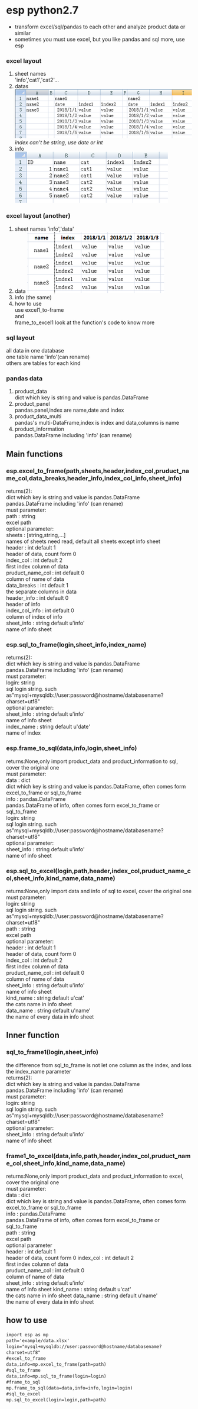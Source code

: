 # esp python2.7
- transform excel/sql/pandas to each other and analyze product data or similar
- sometimes you must use excel, but you like pandas and sql more, use esp

### excel layout 
1. sheet names  
'info','cat1','cat2'...
2. datas  
![](./jpg/120180123155746.png)  
*index can't be string, use date or int*  
3. info  
![](./jpg/220180123160111.png)  

### excel layout (another)
1. sheet names 
'info','data'
2. data
![](./jpg/2.png)  
3. info (the same)
4. how to use  
use excel1_to-frame  
and  
frame_to_excel1
look at the function's code to know more  

### sql layout
all data in one database  
one table name 'info'(can rename)  
others are tables for each kind  
### pandas data
1. product_data  
dict which key is string and value is pandas.DataFrame
2. product_panel  
pandas.panel,index are name,date and index
3. product_data_multi  
pandas's multi-DataFrame,index is index and data,columns is name
4. product_information  
pandas.DataFrame including 'info' (can rename)
## Main functions
### esp.excel_to_frame(path,sheets,header,index_col,pruduct_name_col,data_breaks,header_info,index_col_info,sheet_info)  
returns(2):  
dict which key is string and value is pandas.DataFrame  
pandas.DataFrame including 'info' (can rename)  
must parameter:  
path : string  
excel path  
optional parameter:  
sheets : [string,string,...]  
names of sheets need read, default all sheets except info sheet  
header : int default 1  
header of data, count form 0  
index_col : int default 2  
first index column of data  
pruduct_name_col : int default 0  
column of name of data  
data_breaks : int default 1  
the separate columns in data  
header_info : int default 0  
header of info  
index_col_info : int default 0  
column of index of info  
sheet_info : string default u'info'  
name of info sheet  

### esp.sql_to_frame(login,sheet_info,index_name)
returns(2):  
dict which key is string and value is pandas.DataFrame  
pandas.DataFrame including 'info' (can rename)  
must parameter:  
login: string  
sql login string. such as"mysql+mysqldb://user:password@hostname/databasename?charset=utf8"  
optional parameter:  
sheet_info : string default u'info'  
name of info sheet  
index_name : string default u'date'  
name of index  

### esp.frame_to_sql(data,info,login,sheet_info)  
returns:None,only import product_data and product_information to sql, cover the original one  
must parameter:  
data : dict  
dict which key is string and value is pandas.DataFrame, often comes form excel_to_frame or sql_to_frame  
info : pandas.DataFrame  
pandas.DataFrame of info, often comes form excel_to_frame or sql_to_frame  
login: string  
sql login string. such as"mysql+mysqldb://user:password@hostname/databasename?charset=utf8"  
optional parameter:  
sheet_info : string default u'info'  
name of info sheet  

### esp.sql_to_excel(login,path,header,index_col,pruduct_name_col,sheet_info,kind_name,data_name)
returns:None,only import data and info of sql to excel, cover the original one  
must parameter:  
login: string  
sql login string. such as"mysql+mysqldb://user:password@hostname/databasename?charset=utf8"  
path : string  
excel path  
optional parameter:  
header : int default 1  
header of data, count form 0  
index_col : int default 2  
first index column of data  
pruduct_name_col : int default 0  
column of name of data  
sheet_info : string default u'info'  
name of info sheet  
kind_name : string default u'cat'  
the cats name in info sheet  
data_name : string default u'name'  
the name of every data in info sheet  

## Inner function
### sql_to_frame1(login,sheet_info)  
the difference from sql_to_frame is not let one column as the index, and loss the index_name parameter  
returns(2):  
dict which key is string and value is pandas.DataFrame  
pandas.DataFrame including 'info' (can rename)  
must parameter:  
login: string  
sql login string. such as"mysql+mysqldb://user:password@hostname/databasename?charset=utf8"  
optional parameter:  
sheet_info : string default u'info'  
name of info sheet  

### frame1_to_excel(data,info,path,header,index_col,pruduct_name_col,sheet_info,kind_name,data_name)
returns:None,only import product_data and product_information to excel, cover the original one  
must parameter:  
data : dict  
dict which key is string and value is pandas.DataFrame, often comes form excel_to_frame or sql_to_frame  
info : pandas.DataFrame  
pandas.DataFrame of info, often comes form excel_to_frame or sql_to_frame  
path : string  
excel path  
optional parameter   
header : int default 1  
header of data, count form 0 
index_col : int default 2  
first index column of data  
pruduct_name_col : int default 0  
column of name of data  
sheet_info : string default u'info'  
name of info sheet
kind_name : string default u'cat'  
the cats name in info sheet
data_name : string default u'name'  
the name of every data in info sheet  
  
## how to use

```
import esp as mp
path='example/data.xlsx'
login="mysql+mysqldb://user:password@hostname/databasename?charset=utf8"
#excel_to_frame
data,info=mp.excel_to_frame(path=path)
#sql_to_frame
data,info=mp.sql_to_frame(login=login)
#frame_to_sql
mp.frame_to_sql(data=data,info=info,login=login)
#sql_to_excel
mp.sql_to_excel(login=login,path=path)
```




